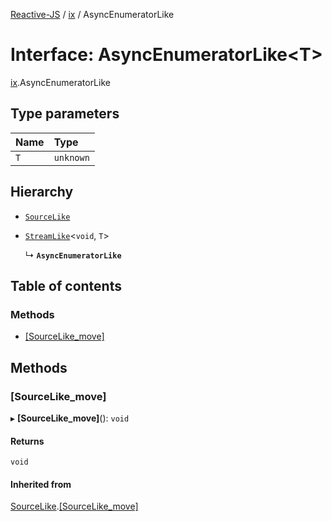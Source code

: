 [Reactive-JS](../README.md) / [ix](../modules/ix.md) / AsyncEnumeratorLike

# Interface: AsyncEnumeratorLike<T\>

[ix](../modules/ix.md).AsyncEnumeratorLike

## Type parameters

| Name | Type |
| :------ | :------ |
| `T` | `unknown` |

## Hierarchy

- [`SourceLike`](ix.SourceLike.md)

- [`StreamLike`](streaming.StreamLike.md)<`void`, `T`\>

  ↳ **`AsyncEnumeratorLike`**

## Table of contents

### Methods

- [[SourceLike\_move]](ix.AsyncEnumeratorLike.md#[sourcelike_move])

## Methods

### [SourceLike\_move]

▸ **[SourceLike_move]**(): `void`

#### Returns

`void`

#### Inherited from

[SourceLike](ix.SourceLike.md).[[SourceLike_move]](ix.SourceLike.md#[sourcelike_move])
